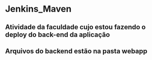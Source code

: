 # Jenkins_Maven
## Atividade da faculdade cujo estou fazendo o deploy do back-end da aplicação
## Arquivos do backend estão na pasta webapp
